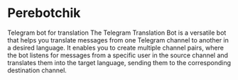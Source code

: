 # Perebotchik
Telegram bot for translation
The Telegram Translation Bot is a versatile bot that helps you translate messages from one Telegram channel to another in a desired language. It enables you to create multiple channel pairs, where the bot listens for messages from a specific user in the source channel and translates them into the target language, sending them to the corresponding destination channel.
